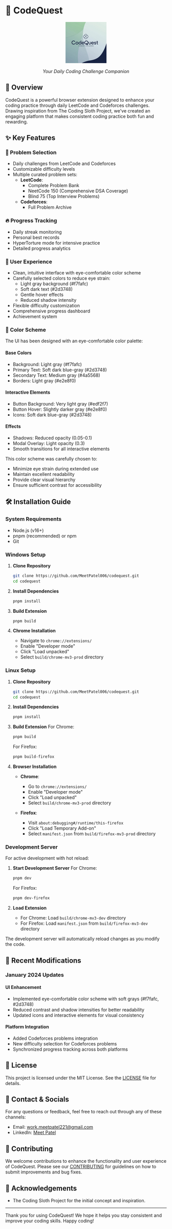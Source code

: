 # 🚀 CodeQuest

<div align="center">
  <img src="assets/github_icon.png" alt="CodeQuest Logo" width="128" height="128">
  <p><em>Your Daily Coding Challenge Companion</em></p>
</div>

## 📖 Overview

CodeQuest is a powerful browser extension designed to enhance your coding practice through daily LeetCode and Codeforces challenges. Drawing inspiration from The Coding Sloth Project, we've created an engaging platform that makes consistent coding practice both fun and rewarding.

## ✨ Key Features

### 🎯 Problem Selection
- Daily challenges from LeetCode and Codeforces
- Customizable difficulty levels
- Multiple curated problem sets:
  - **LeetCode**:
    - Complete Problem Bank
    - NeetCode 150 (Comprehensive DSA Coverage)
    - Blind 75 (Top Interview Problems)
  - **Codeforces**:
    - Full Problem Archive

### 🔥 Progress Tracking
- Daily streak monitoring
- Personal best records
- HyperTorture mode for intensive practice
- Detailed progress analytics

### 🎨 User Experience
- Clean, intuitive interface with eye-comfortable color scheme
- Carefully selected colors to reduce eye strain:
  - Light gray background (#f7fafc)
  - Soft dark text (#2d3748)
  - Gentle hover effects
  - Reduced shadow intensity
- Flexible difficulty customization
- Comprehensive progress dashboard
- Achievement system

### 🎨 Color Scheme

The UI has been designed with an eye-comfortable color palette:

#### Base Colors
- Background: Light gray (#f7fafc)
- Primary Text: Soft dark blue-gray (#2d3748)
- Secondary Text: Medium gray (#4a5568)
- Borders: Light gray (#e2e8f0)

#### Interactive Elements
- Button Background: Very light gray (#edf2f7)
- Button Hover: Slightly darker gray (#e2e8f0)
- Icons: Soft dark blue-gray (#2d3748)

#### Effects
- Shadows: Reduced opacity (0.05-0.1)
- Modal Overlay: Light opacity (0.3)
- Smooth transitions for all interactive elements

This color scheme was carefully chosen to:
- Minimize eye strain during extended use
- Maintain excellent readability
- Provide clear visual hierarchy
- Ensure sufficient contrast for accessibility

## 🛠️ Installation Guide

### System Requirements
- Node.js (v16+)
- pnpm (recommended) or npm
- Git

### Windows Setup

1. **Clone Repository**
   ```bash
   git clone https://github.com/MeetPatel006/codequest.git
   cd codequest
   ```

2. **Install Dependencies**
   ```bash
   pnpm install
   ```

3. **Build Extension**
   ```bash
   pnpm build
   ```

4. **Chrome Installation**
   - Navigate to `chrome://extensions/`
   - Enable "Developer mode"
   - Click "Load unpacked"
   - Select `build/chrome-mv3-prod` directory

### Linux Setup

1. **Clone Repository**
   ```bash
   git clone https://github.com/MeetPatel006/codequest.git
   cd codequest
   ```

2. **Install Dependencies**
   ```bash
   pnpm install
   ```

3. **Build Extension**
   For Chrome:
   ```bash
   pnpm build
   ```
   
   For Firefox:
   ```bash
   pnpm build-firefox
   ```

4. **Browser Installation**
   - **Chrome**:
     - Go to `chrome://extensions/`
     - Enable "Developer mode"
     - Click "Load unpacked"
     - Select `build/chrome-mv3-prod` directory
   
   - **Firefox**:
     - Visit `about:debugging#/runtime/this-firefox`
     - Click "Load Temporary Add-on"
     - Select `manifest.json` from `build/firefox-mv3-prod` directory

### Development Server

For active development with hot reload:

1. **Start Development Server**
   For Chrome:
   ```bash
   pnpm dev
   ```
   
   For Firefox:
   ```bash
   pnpm dev-firefox
   ```

2. **Load Extension**
   - For Chrome: Load `build/chrome-mv3-dev` directory
   - For Firefox: Load `manifest.json` from `build/firefox-mv3-dev` directory

The development server will automatically reload changes as you modify the code.

## 📄 Recent Modifications

### January 2024 Updates

#### UI Enhancement
- Implemented eye-comfortable color scheme with soft grays (#f7fafc, #2d3748)
- Reduced contrast and shadow intensities for better readability
- Updated icons and interactive elements for visual consistency

#### Platform Integration
- Added Codeforces problems integration
- New difficulty selection for Codeforces problems
- Synchronized progress tracking across both platforms

## 📄 License

This project is licensed under the MIT License. See the [LICENSE](LICENSE) file for details.

## 📧 Contact & Socials

For any questions or feedback, feel free to reach out through any of these channels:

- Email: work.meetpatel221@gmail.com
- LinkedIn: [Meet Patel](https://bit.ly/3NELCvd)

## 📄 Contributing

We welcome contributions to enhance the functionality and user experience of CodeQuest. Please see our [CONTRIBUTING](CONTRIBUTING.md) for guidelines on how to submit improvements and bug fixes.


## 📄 Acknowledgements

- The Coding Sloth Project for the initial concept and inspiration.

---

Thank you for using CodeQuest! We hope it helps you stay consistent and improve your coding skills. Happy coding!
